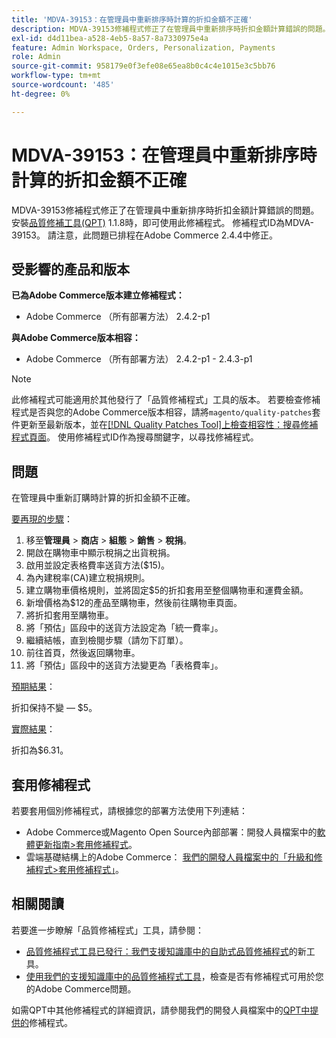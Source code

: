 ```yaml
---
title: 'MDVA-39153：在管理員中重新排序時計算的折扣金額不正確'
description: MDVA-39153修補程式修正了在管理員中重新排序時折扣金額計算錯誤的問題。 安裝[Quality Patches Tool (QPT)](/help/announcements/adobe-commerce-announcements/magento-quality-patches-released-new-tool-to-self-serve-quality-patches.md) 1.1.8時，即可使用此修補程式。 修補程式ID為MDVA-39153。 請注意，此問題已排程在Adobe Commerce 2.4.4中修正。
exl-id: d4d11bea-a528-4eb5-8a57-8a7330975e4a
feature: Admin Workspace, Orders, Personalization, Payments
role: Admin
source-git-commit: 958179e0f3efe08e65ea8b0c4c4e1015e3c5bb76
workflow-type: tm+mt
source-wordcount: '485'
ht-degree: 0%

---
```


# MDVA-39153：在管理員中重新排序時計算的折扣金額不正確

MDVA-39153修補程式修正了在管理員中重新排序時折扣金額計算錯誤的問題。 安裝[品質修補工具(QPT)](/help/announcements/adobe-commerce-announcements/magento-quality-patches-released-new-tool-to-self-serve-quality-patches.md) 1.1.8時，即可使用此修補程式。 修補程式ID為MDVA-39153。 請注意，此問題已排程在Adobe Commerce 2.4.4中修正。

## 受影響的產品和版本

**已為Adobe Commerce版本建立修補程式：**

* Adobe Commerce （所有部署方法） 2.4.2-p1

**與Adobe Commerce版本相容：**

* Adobe Commerce （所有部署方法） 2.4.2-p1 - 2.4.3-p1

>[!NOTE]
>
>此修補程式可能適用於其他發行了「品質修補程式」工具的版本。 若要檢查修補程式是否與您的Adobe Commerce版本相容，請將`magento/quality-patches`套件更新至最新版本，並在[[!DNL Quality Patches Tool]上檢查相容性：搜尋修補程式頁面](https://devdocs.magento.com/quality-patches/tool.html#patch-grid)。 使用修補程式ID作為搜尋關鍵字，以尋找修補程式。

## 問題

在管理員中重新訂購時計算的折扣金額不正確。

<u>要再現的步驟</u>：

1. 移至&#x200B;**管理員** > **商店** > **組態** > **銷售** > **稅捐**。
1. 開啟在購物車中顯示稅捐之出貨稅捐。
1. 啟用並設定表格費率送貨方法($15)。
1. 為內建稅率(CA)建立稅捐規則。
1. 建立購物車價格規則，並將固定$5的折扣套用至整個購物車和運費金額。
1. 新增價格為$12的產品至購物車，然後前往購物車頁面。
1. 將折扣套用至購物車。
1. 將「預估」區段中的送貨方法設定為「統一費率」。
1. 繼續結帳，直到檢閱步驟（請勿下訂單）。
1. 前往首頁，然後返回購物車。
1. 將「預估」區段中的送貨方法變更為「表格費率」。

<u>預期結果</u>：

折扣保持不變 — $5。

<u>實際結果</u>：

折扣為$6.31。

## 套用修補程式

若要套用個別修補程式，請根據您的部署方法使用下列連結：

* Adobe Commerce或Magento Open Source內部部署：開發人員檔案中的[軟體更新指南>套用修補程式](https://devdocs.magento.com/guides/v2.4/comp-mgr/patching/mqp.html)。
* 雲端基礎結構上的Adobe Commerce： [我們的開發人員檔案中的「升級和修補程式>套用修補程式」](https://devdocs.magento.com/cloud/project/project-patch.html)。

## 相關閱讀

若要進一步瞭解「品質修補程式」工具，請參閱：

* [品質修補程式工具已發行：我們支援知識庫中的自助式品質修補程式](/help/announcements/adobe-commerce-announcements/magento-quality-patches-released-new-tool-to-self-serve-quality-patches.md)的新工具。
* [使用我們的支援知識庫中的品質修補程式工具](/help/support-tools/patches-available-in-qpt-tool/check-patch-for-magento-issue-with-magento-quality-patches.md)，檢查是否有修補程式可用於您的Adobe Commerce問題。

如需QPT中其他修補程式的詳細資訊，請參閱我們的開發人員檔案中的[QPT中提供的](https://devdocs.magento.com/quality-patches/tool.html#patch-grid)修補程式。
